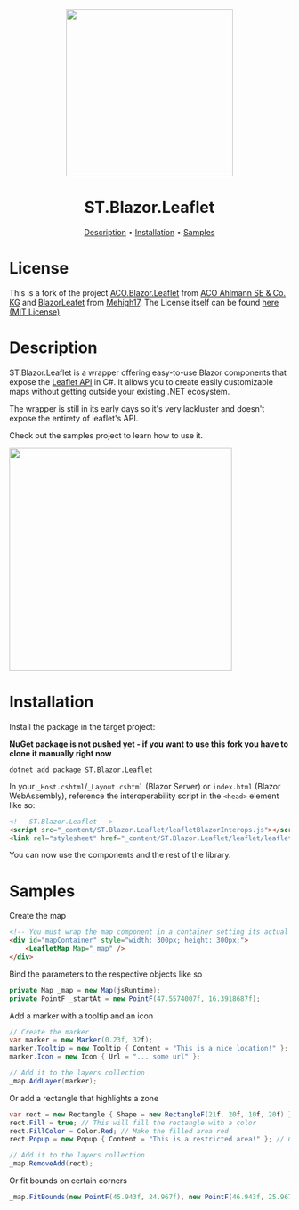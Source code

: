 <div align="center">
    <img src="media/logo.png" width=300>
    <h1>ST.Blazor.Leaflet</h1>
    <div>
        <a href="#description">Description</a> •
        <a href="#installation">Installation</a> •
        <a href="#samples">Samples</a>
    </div>
</div>

# License

This is a fork of the project [ACO.Blazor.Leaflet](https://github.com/ACOAhlmann/ACO.Blazor.Leaflet) from [ACO Ahlmann SE & Co. KG](https://github.com/ACOAhlmann) and [BlazorLeafet](https://github.com/Mehigh17/BlazorLeaflet) from [Mehigh17](https://github.com/Mehigh17). 
The License itself can be found [here (MIT License)](LICENSE)

# Description

ST.Blazor.Leaflet is a wrapper offering easy-to-use Blazor components that expose the <a href="https://leafletjs.com/">Leaflet API</a> in C#. It allows you to create easily customizable maps without getting outside your existing .NET ecosystem.

The wrapper is still in its early days so it's very lackluster and doesn't expose the entirety of leaflet's API.

Check out the samples project to learn how to use it.

<img src="media/example1.gif" height=400>

# Installation

Install the package in the target project:

<b>NuGet package is not pushed yet - if you want to use this fork you have to clone it manually right now</b>
```
dotnet add package ST.Blazor.Leaflet
```

In your `_Host.cshtml`/`_Layout.cshtml` (Blazor Server) or `index.html` (Blazor WebAssembly), reference the interoperability script in the `<head>` element like so:

```html
<!-- ST.Blazor.Leaflet -->
<script src="_content/ST.Blazor.Leaflet/leafletBlazorInterops.js"></script>
<link rel="stylesheet" href="_content/ST.Blazor.Leaflet/leaflet/leaflet.css"/>
```

You can now use the components and the rest of the library.

# Samples

Create the map

```html
<!-- You must wrap the map component in a container setting its actual size. -->
<div id="mapContainer" style="width: 300px; height: 300px;">
    <LeafletMap Map="_map" />
</div>
```

Bind the parameters to the respective objects like so

```cs
private Map _map = new Map(jsRuntime);
private PointF _startAt = new PointF(47.5574007f, 16.3918687f);
```

Add a marker with a tooltip and an icon

```cs
// Create the marker
var marker = new Marker(0.23f, 32f);
marker.Tooltip = new Tooltip { Content = "This is a nice location!" };
marker.Icon = new Icon { Url = "... some url" };

// Add it to the layers collection
_map.AddLayer(marker);
```

Or add a rectangle that highlights a zone

```cs
var rect = new Rectangle { Shape = new RectangleF(21f, 20f, 10f, 20f) };
rect.Fill = true; // This will fill the rectangle with a color
rect.FillColor = Color.Red; // Make the filled area red
rect.Popup = new Popup { Content = "This is a restricted area!" }; // Create a popup when the area is clicked

// Add it to the layers collection
_map.RemoveAdd(rect);
```

Or fit bounds on certain corners

```cs
_map.FitBounds(new PointF(45.943f, 24.967f), new PointF(46.943f, 25.967f), maxZoom: 5f);
```
